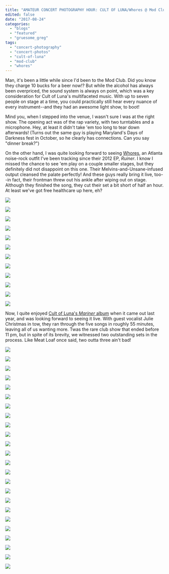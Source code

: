 ```yaml
---
title: "AMATEUR CONCERT PHOTOGRAPHY HOUR: CULT OF LUNA/Whores @ Mod Club, August 22, 2017"
edited: false
date: "2017-08-24"
categories:
  - "blogs"
  - "featured"
  - "gruesome_greg"
tags:
  - "concert-photography"
  - "concert-photos"
  - "cult-of-luna"
  - "mod-club"
  - "whores"
---
```


Man, it's been a little while since I'd been to the Mod Club. Did you know they charge 10 bucks for a beer now!? But while the alcohol has always been overpriced, the sound system is always on point, which was a key consideration for Cult of Luna's multifaceted music. With up to seven people on stage at a time, you could practically still hear every nuance of every instrument--and they had an awesome light show, to boot!

Mind you, when I stepped into the venue, I wasn't sure I was at the right show. The opening act was of the rap variety, with two turntables and a microphone. Hey, at least it didn't take 'em too long to tear down afterwards! (Turns out the same guy is playing Maryland's Days of Darkness fest in October, so he clearly has connections. Can you say "dinner break?")

On the other hand, I was quite looking forward to seeing [Whores](https://whores.bandcamp.com/), an Atlanta noise-rock outfit I've been tracking since their 2012 EP, _Ruiner_. I know I missed the chance to see 'em play on a couple smaller stages, but they definitely did not disappoint on this one. Their Melvins-and-Unsane-infused output cleansed the palate perfectly! And these guys really bring it live, too--in fact, their frontman threw out his ankle after wiping out on stage. Although they finished the song, they cut their set a bit short of half an hour. At least we've got free healthcare up here, eh?

[![](https://hellbound.ca/wp-content/uploads/2017/08/IMG_8276.jpg)](https://hellbound.ca/wp-content/uploads/2017/08/IMG_8276.jpg)

[![](https://hellbound.ca/wp-content/uploads/2017/08/IMG_8277.jpg)](https://hellbound.ca/wp-content/uploads/2017/08/IMG_8277.jpg)

[![](https://hellbound.ca/wp-content/uploads/2017/08/IMG_8279.jpg)](https://hellbound.ca/wp-content/uploads/2017/08/IMG_8279.jpg)

[![](https://hellbound.ca/wp-content/uploads/2017/08/IMG_8284.jpg)](https://hellbound.ca/wp-content/uploads/2017/08/IMG_8284.jpg)

[![](https://hellbound.ca/wp-content/uploads/2017/08/IMG_8286.jpg)](https://hellbound.ca/wp-content/uploads/2017/08/IMG_8286.jpg)

[![](https://hellbound.ca/wp-content/uploads/2017/08/IMG_8293-1024x768.jpg)](https://hellbound.ca/wp-content/uploads/2017/08/IMG_8293.jpg)

[![](https://hellbound.ca/wp-content/uploads/2017/08/IMG_8294-1024x768.jpg)](https://hellbound.ca/wp-content/uploads/2017/08/IMG_8294.jpg)

[![](https://hellbound.ca/wp-content/uploads/2017/08/IMG_8297-1024x768.jpg)](https://hellbound.ca/wp-content/uploads/2017/08/IMG_8297.jpg)

[![](https://hellbound.ca/wp-content/uploads/2017/08/IMG_8298-1024x768.jpg)](https://hellbound.ca/wp-content/uploads/2017/08/IMG_8298.jpg)

[![](https://hellbound.ca/wp-content/uploads/2017/08/IMG_8301-1024x768.jpg)](https://hellbound.ca/wp-content/uploads/2017/08/IMG_8301.jpg)

[![](https://hellbound.ca/wp-content/uploads/2017/08/IMG_8303-1024x768.jpg)](https://hellbound.ca/wp-content/uploads/2017/08/IMG_8303.jpg)

[![](https://hellbound.ca/wp-content/uploads/2017/08/IMG_8305.jpg)](https://hellbound.ca/wp-content/uploads/2017/08/IMG_8305.jpg)

Now, I quite enjoyed [Cult of Luna's _Mariner_ album](https://hellbound.ca/2016/03/cult-luna-julie-christmas-mariner/) when it came out last year, and was looking forward to seeing it live. With guest vocalist Julie Christmas in tow, they ran through the five songs in roughly 55 minutes, leaving all of us wanting more. Twas the rare club show that ended before 11 pm, but in spite of its brevity, we witnessed two outstanding sets in the process. Like Meat Loaf once said, two outta three ain't bad!

[![](https://hellbound.ca/wp-content/uploads/2017/08/IMG_8307-1024x768.jpg)](https://hellbound.ca/wp-content/uploads/2017/08/IMG_8307.jpg)

[![](https://hellbound.ca/wp-content/uploads/2017/08/IMG_8309-1024x768.jpg)](https://hellbound.ca/wp-content/uploads/2017/08/IMG_8309.jpg)

[![](https://hellbound.ca/wp-content/uploads/2017/08/IMG_8312.jpg)](https://hellbound.ca/wp-content/uploads/2017/08/IMG_8312.jpg)

[![](https://hellbound.ca/wp-content/uploads/2017/08/IMG_8313.jpg)](https://hellbound.ca/wp-content/uploads/2017/08/IMG_8313.jpg)

[![](https://hellbound.ca/wp-content/uploads/2017/08/IMG_8316.jpg)](https://hellbound.ca/wp-content/uploads/2017/08/IMG_8316.jpg)

[![](https://hellbound.ca/wp-content/uploads/2017/08/IMG_8317.jpg)](https://hellbound.ca/wp-content/uploads/2017/08/IMG_8317.jpg)

[![](https://hellbound.ca/wp-content/uploads/2017/08/IMG_8319.jpg)](https://hellbound.ca/wp-content/uploads/2017/08/IMG_8319.jpg)

[![](https://hellbound.ca/wp-content/uploads/2017/08/IMG_8321-1024x768.jpg)](https://hellbound.ca/wp-content/uploads/2017/08/IMG_8321.jpg)

[![](https://hellbound.ca/wp-content/uploads/2017/08/IMG_8323.jpg)](https://hellbound.ca/wp-content/uploads/2017/08/IMG_8323.jpg)

[![](https://hellbound.ca/wp-content/uploads/2017/08/IMG_8326-1024x768.jpg)](https://hellbound.ca/wp-content/uploads/2017/08/IMG_8326.jpg)

[![](https://hellbound.ca/wp-content/uploads/2017/08/IMG_8328-1024x768.jpg)](https://hellbound.ca/wp-content/uploads/2017/08/IMG_8328.jpg)

[![](https://hellbound.ca/wp-content/uploads/2017/08/IMG_8330-1024x768.jpg)](https://hellbound.ca/wp-content/uploads/2017/08/IMG_8330.jpg)

[![](https://hellbound.ca/wp-content/uploads/2017/08/IMG_8331-1024x768.jpg)](https://hellbound.ca/wp-content/uploads/2017/08/IMG_8331.jpg)

[![](https://hellbound.ca/wp-content/uploads/2017/08/IMG_8337-1024x768.jpg)](https://hellbound.ca/wp-content/uploads/2017/08/IMG_8337.jpg)

[![](https://hellbound.ca/wp-content/uploads/2017/08/IMG_8341-1024x768.jpg)](https://hellbound.ca/wp-content/uploads/2017/08/IMG_8341.jpg)

[![](https://hellbound.ca/wp-content/uploads/2017/08/IMG_8344-1024x768.jpg)](https://hellbound.ca/wp-content/uploads/2017/08/IMG_8344.jpg)

[![](https://hellbound.ca/wp-content/uploads/2017/08/IMG_8347-1024x768.jpg)](https://hellbound.ca/wp-content/uploads/2017/08/IMG_8347.jpg)

[![](https://hellbound.ca/wp-content/uploads/2017/08/IMG_8350-1024x768.jpg)](https://hellbound.ca/wp-content/uploads/2017/08/IMG_8350.jpg)

[![](https://hellbound.ca/wp-content/uploads/2017/08/IMG_8357.jpg)](https://hellbound.ca/wp-content/uploads/2017/08/IMG_8357.jpg)

[![](https://hellbound.ca/wp-content/uploads/2017/08/IMG_8359.jpg)](https://hellbound.ca/wp-content/uploads/2017/08/IMG_8359.jpg)

[![](https://hellbound.ca/wp-content/uploads/2017/08/IMG_8360-1024x768.jpg)](https://hellbound.ca/wp-content/uploads/2017/08/IMG_8360.jpg)

[![](https://hellbound.ca/wp-content/uploads/2017/08/IMG_8362-1024x768.jpg)](https://hellbound.ca/wp-content/uploads/2017/08/IMG_8362.jpg)

[![](https://hellbound.ca/wp-content/uploads/2017/08/IMG_8364.jpg)](https://hellbound.ca/wp-content/uploads/2017/08/IMG_8364.jpg)

[![](https://hellbound.ca/wp-content/uploads/2017/08/IMG_8367.jpg)](https://hellbound.ca/wp-content/uploads/2017/08/IMG_8367.jpg)
